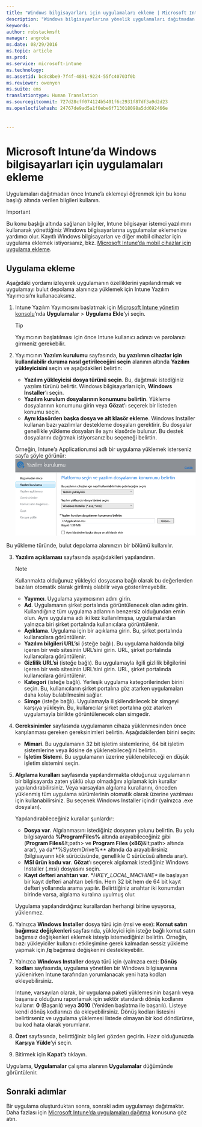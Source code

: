 ```yaml
---
title: "Windows bilgisayarları için uygulamaları ekleme | Microsoft Intune"
description: "Windows bilgisayarlarına yönelik uygulamaları dağıtmadan önce Intune’a eklemeyi öğrenmek için bu konu başlığı altında verilen bilgileri kullanın."
keywords: 
author: robstackmsft
manager: angrobe
ms.date: 08/29/2016
ms.topic: article
ms.prod: 
ms.service: microsoft-intune
ms.technology: 
ms.assetid: bc8c8be9-7f4f-4891-9224-55fc40703f0b
ms.reviewer: owenyen
ms.suite: ems
translationtype: Human Translation
ms.sourcegitcommit: 727d28cff074124b5401f6c2931f87df3a9d2d23
ms.openlocfilehash: 24767de9ad5a1f0ebe6f713018098a5dd692466e


---
```


# Microsoft Intune’da Windows bilgisayarları için uygulamaları ekleme

Uygulamaları dağıtmadan önce Intune’a eklemeyi öğrenmek için bu konu başlığı altında verilen bilgileri kullanın.

> [!IMPORTANT]
> Bu konu başlığı altında sağlanan bilgiler, Intune bilgisayar istemci yazılımını kullanarak yönettiğiniz Windows bilgisayarlarına uygulamalar eklemenize yardımcı olur. Kayıtlı Windows bilgisayarları ve diğer mobil cihazlar için uygulama eklemek istiyorsanız, bkz. [Microsoft Intune’da mobil cihazlar için uygulama ekleme](add-apps-for-mobile-devices-in-microsoft-intune.md).


## Uygulama ekleme
Aşağıdaki yordamı izleyerek uygulamanın özelliklerini yapılandırmak ve uygulamayı bulut depolama alanınıza yüklemek için Intune Yazılım Yayımcısı’nı kullanacaksınız.

1.  Intune Yazılım Yayımcısını başlatmak için [Microsoft Intune yönetim konsolu](https://manage.microsoft.com)’nda **Uygulamalar** &gt; **Uygulama Ekle**‘yi seçin.

    > [!TIP]
    > Yayımcının başlatılması için önce Intune kullanıcı adınızı ve parolanızı girmeniz gerekebilir.

2.  Yayımcının **Yazılım kurulumu** sayfasında, **bu yazılımın cihazlar için kullanılabilir duruma nasıl getirileceğini seçin** alanının altında **Yazılım yükleyicisini** seçin ve aşağıdakileri belirtin:

    - **Yazılım yükleyicisi dosya türünü seçin**. Bu, dağıtmak istediğiniz yazılım türünü belirtir. Windows bilgisayarları için, **Windows Installer**’ı seçin.
    - **Yazılım kurulum dosyalarının konumunu belirtin**. Yükleme dosyalarının konumunu girin veya **Gözat**’ı seçerek bir listeden konumu seçin.
    - **Aynı klasörden başka dosya ve alt klasör ekleme**. Windows Installer kullanan bazı yazılımlar destekleme dosyaları gerektirir. Bu dosyalar genellikle yükleme dosyaları ile aynı klasörde bulunur. Bu destek dosyalarını dağıtmak istiyorsanız bu seçeneği belirtin.

    Örneğin, Intune’a Application.msi adlı bir uygulama yüklemek isterseniz sayfa şöyle görünür: ![Yayımcının yazılım kurulum sayfası](./media/publisher-for-pc.png)

   Bu yükleme türünde, bulut depolama alanınızın bir bölümü kullanılır.

3.  **Yazılım açıklaması** sayfasında aşağıdakileri yapılandırın.

    > [!NOTE]
    > Kullanmakta olduğunuz yükleyici dosyasına bağlı olarak bu değerlerden bazıları otomatik olarak girilmiş olabilir veya gösterilmeyebilir.

    - **Yayımcı**. Uygulama yayımcısının adını girin.
    - **Ad**. Uygulamanın şirket portalında görüntülenecek olan adını girin.<br />Kullandığınız tüm uygulama adlarının benzersiz olduğundan emin olun. Aynı uygulama adı iki kez kullanılmışsa, uygulamalardan yalnızca biri şirket portalında kullanıcılara görüntülenir.
    - **Açıklama**. Uygulama için bir açıklama girin. Bu, şirket portalında kullanıcılara görüntülenir.
    - **Yazılım bilgileri URL’si** (isteğe bağlı). Bu uygulama hakkında bilgi içeren bir web sitesinin URL’sini girin. URL, şirket portalında kullanıcılara görüntülenir.
    - **Gizlilik URL’si** (isteğe bağlı). Bu uygulamayla ilgili gizlilik bilgilerini içeren bir web sitesinin URL’sini girin. URL, şirket portalında kullanıcılara görüntülenir.
    - **Kategori** (isteğe bağlı). Yerleşik uygulama kategorilerinden birini seçin. Bu, kullanıcıların şirket portalına göz atarken uygulamaları daha kolay bulabilmesini sağlar.
    - **Simge** (isteğe bağlı). Uygulamayla ilişkilendirilecek bir simgeyi karşıya yükleyin. Bu, kullanıcılar şirket portalına göz atarken uygulamayla birlikte görüntülenecek olan simgedir.

4.  **Gereksinimler** sayfasında uygulamanın cihaza yüklenmesinden önce karşılanması gereken gereksinimleri belirtin. Aşağıdakilerden birini seçin:

    - **Mimari**. Bu uygulamanın 32 bit işletim sistemlerine, 64 bit işletim sistemlerine veya ikisine de yüklenebileceğini belirtin.
    - **İşletim Sistemi**. Bu uygulamanın üzerine yüklenebileceği en düşük işletim sistemini seçin.

5.  **Algılama kuralları** sayfasında yapılandırmakta olduğunuz uygulamanın bir bilgisayarda zaten yüklü olup olmadığını algılamak için kurallar yapılandırabilirsiniz. Veya varsayılan algılama kurallarını, önceden yüklenmiş tüm uygulama sürümlerinin otomatik olarak üzerine yazılması için kullanabilirsiniz. Bu seçenek Windows Installer içindir (yalnızca .exe dosyaları).

    Yapılandırabileceğiniz kurallar şunlardır:
    - **Dosya var**. Algılanmasını istediğiniz dosyanın yolunu belirtin. Bu yolu bilgisayarda **%ProgramFiles%** altında arayabileceğiniz gibi (**Program Files**\&lt;path&gt; ve **Program Files (x86)**\&lt;path&gt; altında arar), ya da**%SystemDrive%** altında da arayabilirsiniz (bilgisayarın kök sürücüsünde, genellikle C sürücüsü altında arar).
    - **MSI ürün kodu var**. **Gözat**’ı seçerek algılamak istediğiniz Windows Installer (.msi) dosyasını seçin.
    - **Kayıt defteri anahtarı var**. **HKEY_LOCAL_MACHINE\** ile başlayan bir kayıt defteri anahtarı belirtin. Hem 32 bit hem de 64 bit kayıt defteri yollarında arama yapılır. Belirttiğiniz anahtar iki konumdan birinde varsa, algılama kuralına uyulmuş olur.

    Uygulama yapılandırdığınız kurallardan herhangi birine uyuyorsa, yüklenmez.

6.  Yalnızca **Windows Installer** dosya türü için (msi ve exe): **Komut satırı bağımsız değişkenleri** sayfasında, yükleyici için isteğe bağlı komut satırı bağımsız değişkenleri eklemek isteyip istemediğinizi belirtin. Örneğin, bazı yükleyiciler kullanıcı etkileşimine gerek kalmadan sessiz yükleme yapmak için **/q** bağımsız değişkenini destekleyebilir.

7.  Yalnızca **Windows Installer** dosya türü için (yalnızca exe): **Dönüş kodları** sayfasında, uygulama yönetilen bir Windows bilgisayarına yüklenirken Intune tarafından yorumlanacak yeni hata kodları ekleyebilirsiniz.

    Intune, varsayılan olarak, bir uygulama paketi yüklemesinin başarılı veya başarısız olduğunu raporlamak için sektör standardı dönüş kodlarını kullanır: **0** (Başarılı) veya **3010** (Yeniden başlatma ile başarılı). Listeye kendi dönüş kodlarınızı da ekleyebilirsiniz. Dönüş kodları listesini belirtirseniz ve uygulama yüklemesi listede olmayan bir kod döndürürse, bu kod hata olarak yorumlanır.

8.  **Özet** sayfasında, belirttiğiniz bilgileri gözden geçirin. Hazır olduğunuzda **Karşıya Yükle**’yi seçin.

9. Bitirmek için **Kapat**’a tıklayın.

Uygulama, **Uygulamalar** çalışma alanının **Uygulamalar** düğümünde görüntülenir.

## Sonraki adımlar

Bir uygulama oluşturduktan sonra, sonraki adım uygulamayı dağıtmaktır. Daha fazlası için [Microsoft Intune’da uygulamaları dağıtma](deploy-apps.md) konusuna göz atın.



<!--HONumber=Aug16_HO5-->


